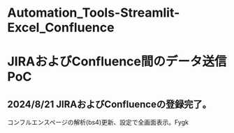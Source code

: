 # Automation_Tools-Streamlit-Excel_Confluence
# JIRAおよびConfluence間のデータ送信PoC
## 2024/8/21 JIRAおよびConfluenceの登録完了。
コンフルエンスページの解析(bs4)更新、設定で全画面表示。Fygk
